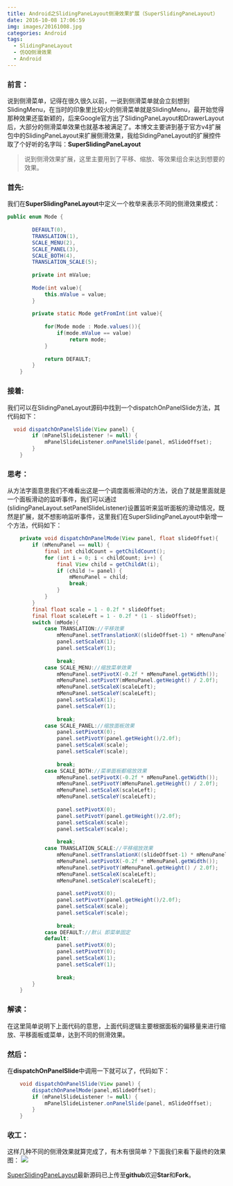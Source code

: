 ```yaml
---
title: Android之SlidingPaneLayout侧滑效果扩展（SuperSlidingPaneLayout）
date: 2016-10-08 17:06:59
img: images/20161008.jpg
categories: Android
tags:
  - SlidingPaneLayout
  - 仿QQ侧滑效果
  - Android
---
```


### 前言：
说到侧滑菜单，记得在很久很久以前，一说到侧滑菜单就会立刻想到SlidingMenu，在当时的印象里比较火的侧滑菜单就是SlidingMenu，最开始觉得那种效果还蛮新颖的，后来Google官方出了SlidingPaneLayout和DrawerLayout后，大部分的侧滑菜单效果也就基本被满足了。本博文主要讲到基于官方v4扩展包中的SlidingPaneLayout来扩展侧滑效果，我给SldingPaneLayout的扩展控件取了个好听的名字叫：**SuperSlidingPaneLayout**

> 说到侧滑效果扩展，这里主要用到了平移、缩放、等效果组合来达到想要的效果。

### 首先:
我们在**SuperSlidingPaneLayout**中定义一个枚举来表示不同的侧滑效果模式：
```java
public enum Mode {
 
        DEFAULT(0),
        TRANSLATION(1),
        SCALE_MENU(2),
        SCALE_PANEL(3),
        SCALE_BOTH(4),
        TRANSLATION_SCALE(5);
 
        private int mValue;
 
        Mode(int value){
            this.mValue = value;
        }
 
        private static Mode getFromInt(int value){
 
            for(Mode mode : Mode.values()){
                if(mode.mValue == value)
                    return mode;
            }
 
            return DEFAULT;
        }
    }

```
### 接着:
我们可以在SlidingPaneLayout源码中找到一个dispatchOnPanelSlide方法，其代码如下：
```java
  void dispatchOnPanelSlide(View panel) {
        if (mPanelSlideListener != null) {
            mPanelSlideListener.onPanelSlide(panel, mSlideOffset);
        }
    }

```
### 思考：
从方法字面意思我们不难看出这是一个调度面板滑动的方法，说白了就是里面就是一个面板滑动的监听事件，我们可以通过(slidingPaneLayout.setPanelSlideListener)设置监听来监听面板的滑动情况，既然是扩展，就不想影响监听事件，这里我们在SuperSlidingPaneLayout中新增一个方法，代码如下：
```java
    private void dispatchOnPanelMode(View panel, float slideOffset){
        if (mMenuPanel == null) {
            final int childCount = getChildCount();
            for (int i = 0; i < childCount; i++) {
                final View child = getChildAt(i);
                if (child != panel) {
                    mMenuPanel = child;
                    break;
                }
            }
        }
        final float scale = 1 - 0.2f * slideOffset;
        final float scaleLeft = 1 - 0.2f * (1 - slideOffset);
        switch (mMode){
            case TRANSLATION://平移效果
                mMenuPanel.setTranslationX((slideOffset-1) * mMenuPanel.getWidth());
                panel.setScaleX(1);
                panel.setScaleY(1);
 
                break;
            case SCALE_MENU://缩放菜单效果
                mMenuPanel.setPivotX(-0.2f * mMenuPanel.getWidth());
                mMenuPanel.setPivotY(mMenuPanel.getHeight() / 2.0f);
                mMenuPanel.setScaleX(scaleLeft);
                mMenuPanel.setScaleY(scaleLeft);
                panel.setScaleX(1);
                panel.setScaleY(1);
 
                break;
            case SCALE_PANEL://缩放面板效果
                panel.setPivotX(0);
                panel.setPivotY(panel.getHeight()/2.0f);
                panel.setScaleX(scale);
                panel.setScaleY(scale);
 
                break;
            case SCALE_BOTH://菜单面板都缩放效果
                mMenuPanel.setPivotX(-0.2f * mMenuPanel.getWidth());
                mMenuPanel.setPivotY(mMenuPanel.getHeight() / 2.0f);
                mMenuPanel.setScaleX(scaleLeft);
                mMenuPanel.setScaleY(scaleLeft);
 
                panel.setPivotX(0);
                panel.setPivotY(panel.getHeight()/2.0f);
                panel.setScaleX(scale);
                panel.setScaleY(scale);
 
                break;
            case TRANSLATION_SCALE://平移缩放效果
                mMenuPanel.setTranslationX((slideOffset-1) * mMenuPanel.getWidth() / 2.0f);
                mMenuPanel.setPivotX(-0.2f * mMenuPanel.getWidth());
                mMenuPanel.setPivotY(mMenuPanel.getHeight() / 2.0f);
                mMenuPanel.setScaleX(scaleLeft);
                mMenuPanel.setScaleY(scaleLeft);
 
                panel.setPivotX(0);
                panel.setPivotY(panel.getHeight()/2.0f);
                panel.setScaleX(scale);
                panel.setScaleY(scale);
 
                break;
            case DEFAULT://默认 即菜单固定
            default:
                panel.setPivotX(0);
                panel.setPivotY(0);
                panel.setScaleX(1);
                panel.setScaleY(1);
 
                break;
        }
    }
```
### 解读：
在这里简单说明下上面代码的意思，上面代码逻辑主要根据面板的偏移量来进行缩放、平移面板或菜单，达到不同的侧滑效果。
### 然后：
在**dispatchOnPanelSlide**中调用一下就可以了，代码如下：
```java
    void dispatchOnPanelSlide(View panel) {
        dispatchOnPanelMode(panel,mSlideOffset);
        if (mPanelSlideListener != null) {
            mPanelSlideListener.onPanelSlide(panel, mSlideOffset);
        }
    }
```
### 收工：
这样几种不同的侧滑效果就算完成了，有木有很简单？下面我们来看下最终的效果图：
![](Android之SlidingPaneLayout侧滑效果扩展/20161008172543455.gif)

[SuperSlidingPaneLayout](https://github.com/jenly1314/SuperSlidingPaneLayout)最新源码已上传至**github**欢迎**Star**和**Fork**。
